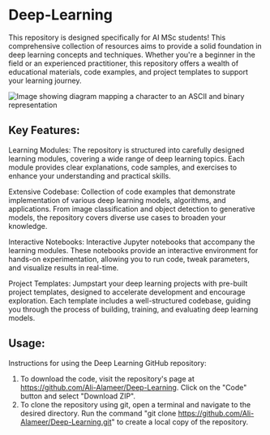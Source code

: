 # Deep-Learning
This repository is designed specifically for AI MSc students! This comprehensive collection of resources aims to provide a solid foundation in deep learning concepts and techniques. Whether you're a beginner in the field or an experienced practitioner, this repository offers a wealth of educational materials, code examples, and project templates to support your learning journey.

![Image showing diagram mapping a character to an ASCII and binary representation](https://editor.analyticsvidhya.com/uploads/49583NLP-scaled-1-2048x771.jpeg)

## Key Features:

Learning Modules: The repository is structured into carefully designed learning modules, covering a wide range of deep learning topics. Each module provides clear explanations, code samples, and exercises to enhance your understanding and practical skills.

Extensive Codebase: Collection of code examples that demonstrate implementation of various deep learning models, algorithms, and applications. From image classification and object detection to generative models, the repository covers diverse use cases to broaden your knowledge.

Interactive Notebooks: Interactive Jupyter notebooks that accompany the learning modules. These notebooks provide an interactive environment for hands-on experimentation, allowing you to run code, tweak parameters, and visualize results in real-time.

Project Templates: Jumpstart your deep learning projects with pre-built project templates, designed to accelerate development and encourage exploration. Each template includes a well-structured codebase, guiding you through the process of building, training, and evaluating deep learning models.


## Usage:

Instructions for using the Deep Learning GitHub repository:

1. To download the code, visit the repository's page at https://github.com/Ali-Alameer/Deep-Learning. Click on the "Code" button and select "Download ZIP".
2. To clone the repository using git, open a terminal and navigate to the desired directory. Run the command "git clone https://github.com/Ali-Alameer/Deep-Learning.git" to create a local copy of the repository.
